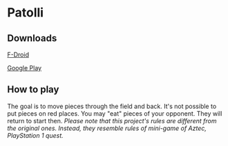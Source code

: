 # Patolli

## Downloads

[F-Droid](https://f-droid.org/packages/ru.henridellal.patolli)

[Google Play](https://play.google.com/store/apps/details?id=ru.henridellal.patolli)

## How to play
The goal is to move pieces through the field and back. It's not possible to put pieces on red places. You may "eat" pieces of your opponent. They will return to start then.
*Please note that this project's rules are different from the original ones. Instead, they resemble rules of mini-game of Aztec, PlayStation 1 quest.*
